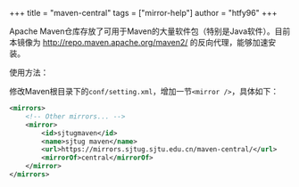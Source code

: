 +++
title = "maven-central"
tags = ["mirror-help"]
author = "htfy96"
+++

Apache Maven仓库存放了可用于Maven的大量软件包（特别是Java软件）。目前本镜像为 http://repo.maven.apache.org/maven2/ 的反向代理，能够加速安装。

使用方法：

修改Maven根目录下的`conf/setting.xml`，增加一节`<mirror />`，具体如下：
```xml
<mirrors>
    <!-- Other mirrors... -->
    <mirror>
        <id>sjtugmaven</id>
        <name>sjtug maven</name>
        <url>https://mirrors.sjtug.sjtu.edu.cn/maven-central/</url>
        <mirrorOf>central</mirrorOf>
    </mirror>
</mirrors>
```